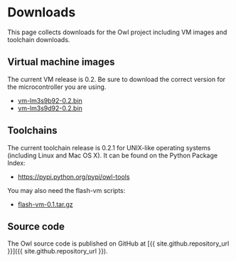 # Downloads

This page collects downloads for the Owl project including VM images and toolchain downloads.

Virtual machine images
----------------------

The current VM release is 0.2. Be sure to download the correct version for the microcontroller you are using.

-   [vm-lm3s9b92-0.2.bin](https://github.com/rice-systems/embeddedpython/releases/download/release-0.2/vm-lm3s9b92-0.2.bin)
-   [vm-lm3s9d92-0.2.bin](https://github.com/rice-systems/embeddedpython/releases/download/release-0.2/vm-lm3sd92-0.2.bin)

Toolchains
----------

The current toolchain release is 0.2.1 for UNIX-like operating systems (including Linux and Mac OS X). It can be found on the Python Package Index:

-   [<https://pypi.python.org/pypi/owl-tools>](https://pypi.python.org/pypi/owl-tools)

You may also need the flash-vm scripts:

-   [flash-vm-0.1.tar.gz](https://github.com/rice-systems/embeddedpython/releases/download/release-0.2/flash-vm-0.1.tar.gz)

Source code
-----------

The Owl source code is published on GitHub at [{{ site.github.repository_url }}]({{ site.github.repository_url }}).

